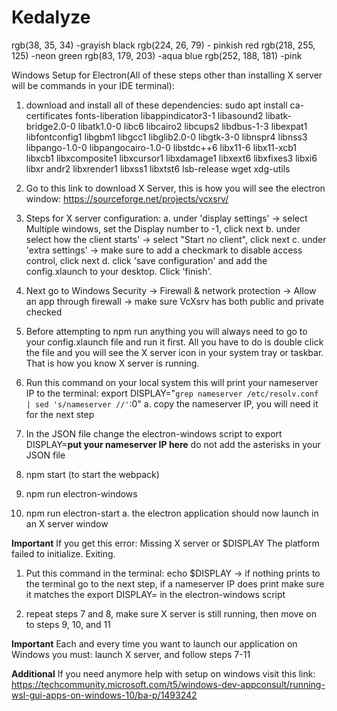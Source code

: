 # Kedalyze

rgb(38, 35, 34) -grayish black
rgb(224, 26, 79) - pinkish red
rgb(218, 255, 125) -neon green
rgb(83, 179, 203) -aqua blue
rgb(252, 188, 181) -pink


Windows Setup for Electron(All of these steps other than installing X server will be commands in your IDE terminal):

1. download and install all of these dependencies:
sudo apt install ca-certificates fonts-liberation libappindicator3-1 libasound2 libatk-bridge2.0-0 libatk1.0-0 libc6 libcairo2 libcups2 libdbus-1-3 libexpat1 libfontconfig1 libgbm1 libgcc1 libglib2.0-0 libgtk-3-0 libnspr4 libnss3 libpango-1.0-0 libpangocairo-1.0-0 libstdc++6 libx11-6 libx11-xcb1 libxcb1 libxcomposite1 libxcursor1 libxdamage1 libxext6 libxfixes3 libxi6 libxr
andr2 libxrender1 libxss1 libxtst6 lsb-release wget xdg-utils

2. Go to this link to download X Server, this is how you will see the electron window: https://sourceforge.net/projects/vcxsrv/


3. Steps for X server configuration: 
	a. under 'display settings' -> select Multiple windows, set the Display number to -1, click next
	b. under select how the client starts' -> select "Start no client", click next 
	c. under 'extra settings' -> make sure to add a checkmark to disable access control, click next 
	d. click 'save configuration' and add the config.xlaunch to your desktop. Click 'finish'. 

5. Next go to Windows Security -> Firewall & network protection -> Allow an app through firewall -> make sure VcXsrv has both public and private checked

6. Before attempting to npm run anything you will always need to go to your config.xlaunch file and run it first. All you have to do is double click the file and you will see the X server icon in your system tray or taskbar. That is how  you know X server is running. 

7. Run this command on your local system this will print your nameserver IP to the terminal: export DISPLAY="`grep nameserver /etc/resolv.conf | sed 's/nameserver //'`:0"
	a. copy the nameserver IP, you will need it for the next step

8. In the JSON file change the electron-windows script to export DISPLAY=**put your nameserver IP here** do not add the asterisks in your JSON file
	
9. npm start (to start the webpack)

10. npm run electron-windows

11. npm run electron-start
	a. the electron application should now launch in an X server window

**Important**
If you get this error: Missing X server or $DISPLAY
		       The platform failed to initialize.  Exiting.

1. Put this command in the terminal: echo $DISPLAY -> if nothing prints to the terminal go to the next step, if a nameserver IP does print make sure it matches the export DISPLAY= in the electron-windows script 

2. repeat steps 7 and 8, make sure X server is still running, then move on to steps 9, 10, and 11

**Important**
Each and every time you want to launch our application on Windows you must: launch X server, and follow steps 7-11

**Additional**
If you need anymore help with setup on windows visit this link:
https://techcommunity.microsoft.com/t5/windows-dev-appconsult/running-wsl-gui-apps-on-windows-10/ba-p/1493242


